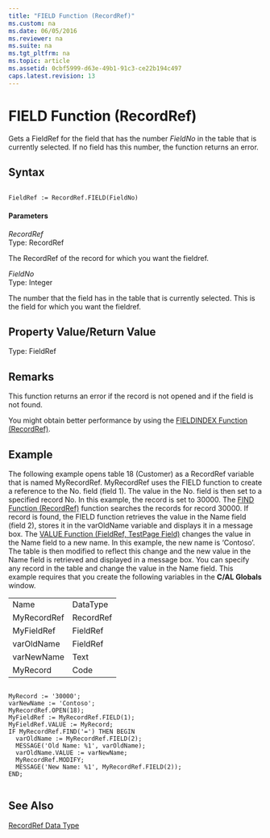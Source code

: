```yaml
---
title: "FIELD Function (RecordRef)"
ms.custom: na
ms.date: 06/05/2016
ms.reviewer: na
ms.suite: na
ms.tgt_pltfrm: na
ms.topic: article
ms.assetid: 0cbf5999-d63e-49b1-91c3-ce22b194c497
caps.latest.revision: 13
---
```

# FIELD Function (RecordRef)
Gets a FieldRef for the field that has the number *FieldNo* in the table that is currently selected. If no field has this number, the function returns an error.  
  
## Syntax  
  
```  
  
FieldRef := RecordRef.FIELD(FieldNo)  
```  
  
#### Parameters  
 *RecordRef*  
 Type: RecordRef  
  
 The RecordRef of the record for which you want the fieldref.  
  
 *FieldNo*  
 Type: Integer  
  
 The number that the field has in the table that is currently selected. This is the field for which you want the fieldref.  
  
## Property Value\/Return Value  
 Type: FieldRef  
  
## Remarks  
 This function returns an error if the record is not opened and if the field is not found.  
  
 You might obtain better performance by using the [FIELDINDEX Function \(RecordRef\)](FIELDINDEX-Function--RecordRef-.md).  
  
## Example  
 The following example opens table 18 \(Customer\) as a RecordRef variable that is named MyRecordRef. MyRecordRef uses the FIELD function to create a reference to the No. field \(field 1\). The value in the No. field is then set to a specified record No. In this example, the record is set to 30000. The [FIND Function \(RecordRef\)](FIND-Function--RecordRef-.md) function searches the records for record 30000. If record is found, the FIELD function retrieves the value in the Name field \(field 2\), stores it in the varOldName variable and displays it in a message box. The [VALUE Function \(FieldRef, TestPage Field\)](VALUE-Function--FieldRef--TestPage-Field-.md) changes the value in the Name field to a new name. In this example, the new name is ‘Contoso’. The table is then modified to reflect this change and the new value in the Name field is retrieved and displayed in a message box. You can specify any record in the table and change the value in the Name field. This example requires that you create the following variables in the **C\/AL Globals** window.  
  
|||  
|-|-|  
|Name|DataType|  
|MyRecordRef|RecordRef|  
|MyFieldRef|FieldRef|  
|varOldName|FieldRef|  
|varNewName|Text|  
|MyRecord|Code|  
  
```  
  
MyRecord := '30000';  
varNewName := 'Contoso';  
MyRecordRef.OPEN(18);  
MyFieldRef := MyRecordRef.FIELD(1);  
MyFieldRef.VALUE := MyRecord;  
IF MyRecordRef.FIND('=') THEN BEGIN  
  varOldName := MyRecordRef.FIELD(2);  
  MESSAGE('Old Name: %1', varOldName);  
  varOldName.VALUE := varNewName;  
  MyRecordRef.MODIFY;    
  MESSAGE('New Name: %1', MyRecordRef.FIELD(2));  
END;  
  
```  
  
## See Also  
 [RecordRef Data Type](RecordRef-Data-Type.md)
